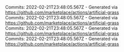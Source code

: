 Commits: 2022-02-21T23:48:05.567Z - Generated via https://github.com/marketplace/actions/artificial-grass
<br>
Commits: 2022-02-21T23:48:05.567Z - Generated via https://github.com/marketplace/actions/artificial-grass
<br>
Commits: 2022-02-21T23:48:05.567Z - Generated via https://github.com/marketplace/actions/artificial-grass
<br>
Commits: 2022-02-21T23:48:05.567Z - Generated via https://github.com/marketplace/actions/artificial-grass
<br>
